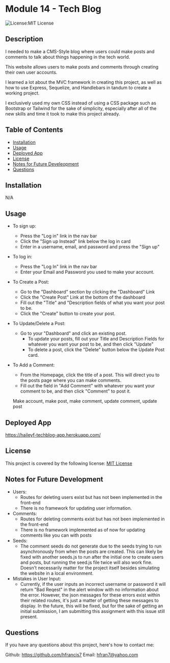 # Module 14 - Tech Blog
  ![License:MIT License](https://img.shields.io/badge/License-MIT-yellow.svg) 

  ## Description
  
  I needed to make a CMS-Style blog where users could make posts and comments to talk about things happening in the tech world.
  
  This website allows users to make posts and comments through creating their own user accounts.
  
  I learned a lot about the MVC framework in creating this project, as well as how to use Express, Sequelize, and Handlebars in tandum to create a working project.
  
  I exclusively used my own CSS instead of using a CSS package such as Bootstrap or Tailwind for the sake of simplicity, especially after all of the new skills and time it took to make this project already.
  
  
  ## Table of Contents
  
  - [Installation](#installation)
  - [Usage](#usage)
  - [Deployed App](#deployed-app)
  - [License](#license)
  - [Notes for Future Develeopment](#notes-for-future-development)
  - [Questions](#questions)
  
  ## Installation
  
  N/A
  
  ## Usage
  
  - To sign up:
    - Press the "Log in" link in the nav bar
    - Click the "Sign up Instead" link below the log in card
    - Enter in a username, email, and password and press the "Sign up"
  - To log in:
    - Press the "Log In" link in the nav bar
    - Enter your Email and Password you used to make your account.
  - To Create a Post:
    - Go to the "Dashboard" section by clicking the "Dashboard" Link
    - Click the "Create Post" Link at the bottom of the dashboard
    - Fill out the "Title" and "Description fields of what you want your post to be.
    - Click the "Create" button to create your post.
  - To Update/Delete a Post:
    - Go to your "Dashboard" and click an existing post.
        - To update your posts, fill out your Title and Description Fields for whatever you want your post to be, and then click "Update"
        - To delete a post, click the "Delete" button below the Update Post card.
  - To Add a Comment:
    - From the Homepage, click the title of a post. This will direct you to the posts page where you can make comments.
    - Fill out the field in "Add Comment" with whatever you want your comment to be, and then click "Comment" to post it.

    Make account, make post, make comment, update comment, update post
  
  ## Deployed App

  https://haileyf-techblog-app.herokuapp.com/

  ## License
  This project is covered by the following license: 
  [MIT License](https://choosealicense.com/licenses/mit/)

  ## Notes for Future Development
  - Users:
    - Routes for deleting users exist but has not been implemented in the front-end
    - There is no framework for updating user information.
  - Comments:
    - Routes for deleting comments exist but has not been implemented in the front-end
    - There is no framework implemented as of now for updating comments like you can with posts
 - Seeds:
    - The comment seeds do not generate due to the seeds trying to run asynchronously from when the posts are created. This can likely be fixed with another seeds.js to run after the initial one to create users and posts, but running the seed.js file twice will also work fine. Doesn't necessarily matter for the project itself besides simulating the website in a local environment.
 - Mistakes in User Input:
    - Currently, if the user inputs an incorrect username or password it will return "Bad Reqest" in the alert window with no information about the error. However, the json messages for these errors exist within their related routes, it's just a matter of getting these messages to display. In the future, this will be fixed, but for the sake of getting an initial submission, I am submitting this assignment with this issue still present.
  
  ## Questions
  
  If you have any questions about this project, here's how to contact me:
  
  Github: https://github.com/hfrancis7
  Email: hfran7@yahoo.com
